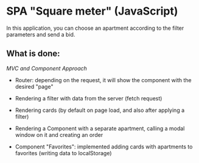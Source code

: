 # SPA "Square meter" (JavaScript)

In this application, you can choose an apartment according to the filter parameters and send a bid.

## What is done:
_MVC and Component Approach_

* Router: depending on the request, it will show the component with the desired "page"

* Rendering a filter with data from the server (fetch request)

* Rendering cards (by default on page load, and also after applying a filter)

* Rendering a Component with a separate apartment, calling a modal window on it and creating an order

* Component "Favorites": implemented adding cards with apartments to favorites (writing data to localStorage)
